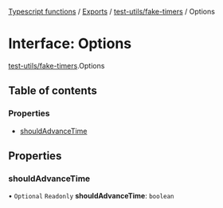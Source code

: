 [Typescript functions](../index.md) / [Exports](../modules.md) / [test-utils/fake-timers](../modules/test_utils_fake_timers.md) / Options

# Interface: Options

[test-utils/fake-timers](../modules/test_utils_fake_timers.md).Options

## Table of contents

### Properties

- [shouldAdvanceTime](test_utils_fake_timers.Options.md#shouldadvancetime)

## Properties

### shouldAdvanceTime

• `Optional` `Readonly` **shouldAdvanceTime**: `boolean`
